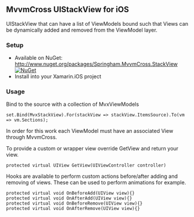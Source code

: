 ## MvvmCross UIStackView for iOS

UIStackView that can have a list of ViewModels bound such that Views can be dynamically added and removed from the ViewModel layer.

### Setup
* Available on NuGet: http://www.nuget.org/packages/Springham.MvvmCross.StackView  [![NuGet](https://img.shields.io/nuget/v/Springham.MvvmCross.StackView.svg?label=NuGet)](https://www.nuget.org/packages/Springham.MvvmCross.StackView/)
* Install into your Xamarin.iOS project

### Usage

Bind to the source with a collection of MvxViewModels

`set.Bind(MvxStackView).For(stackView => stackView.ItemsSource).To(vm => vm.Sections);`

In order for this work each ViewModel must have an associated View through MvvmCross.

To provide a custom or wrapper view override GetView and return your view.

`protected virtual UIView GetView(UIViewController controller)`

Hooks are available to perform custom actions before/after adding and removing of views. These can be used to perform animations for example.

```
protected virtual void OnBeforeAdd(UIView view){}
protected virtual void OnAfterAdd(UIView view){}
protected virtual void OnBeforeRemove(UIView view){}
protected virtual void OnAfterRemove(UIView view){}
```
